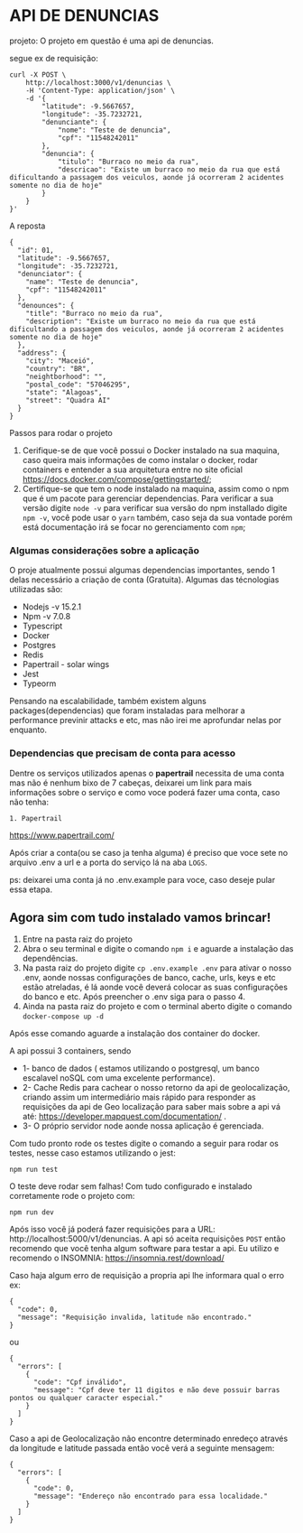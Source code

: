 # API DE DENUNCIAS

projeto: 
    O projeto em questão é uma api de denuncias.

segue ex de requisição:
```
curl -X POST \
    http://localhost:3000/v1/denuncias \
    -H 'Content-Type: application/json' \
    -d '{
        "latitude": -9.5667657,
        "longitude": -35.7232721,
        "denunciante": {
            "nome": "Teste de denuncia",
            "cpf": "11548242011"
        },
        "denuncia": {
            "titulo": "Burraco no meio da rua",
            "descricao": "Existe um burraco no meio da rua que está dificultando a passagem dos veiculos, aonde já ocorreram 2 acidentes somente no dia de hoje"
        }
    }
}'
```
A reposta
```
{
  "id": 01,
  "latitude": -9.5667657,
  "longitude": -35.7232721,
  "denunciator": {
    "name": "Teste de denuncia",
    "cpf": "11548242011"
  },
  "denounces": {
    "title": "Burraco no meio da rua",
    "description": "Existe um burraco no meio da rua que está dificultando a passagem dos veiculos, aonde já ocorreram 2 acidentes somente no dia de hoje"
  },
  "address": {
    "city": "Maceió",
    "country": "BR",
    "neightborhood": "",
    "postal_code": "57046295",
    "state": "Alagoas",
    "street": "Quadra AI"
  }
}
```
Passos para rodar o projeto

1. Cerifique-se de que você possui o Docker instalado na sua maquina, caso queira mais informações de como instalar o docker, rodar containers e entender a sua arquitetura entre no site oficial https://docs.docker.com/compose/gettingstarted/;
2. Certifique-se que tem o node instalado na maquina, assim como o npm que é um pacote para gerenciar dependencias. Para verificar a sua versão digite `node -v` para verificar sua versão do npm installado digite `npm -v`, você pode usar o `yarn` também, caso seja da sua vontade porém está documentação irá se focar no gerenciamento com `npm`;  

### Algumas considerações sobre a aplicação

O proje atualmente possui algumas dependencias importantes, sendo 1 delas necessário a criação de conta (Gratuita). Algumas das técnologias utilizadas são:

- Nodejs -v 15.2.1
- Npm -v 7.0.8
- Typescript
- Docker
- Postgres
- Redis
- Papertrail - solar wings
- Jest
- Typeorm

Pensando na escalabilidade, também existem alguns packages(dependencias) que foram instaladas para melhorar a performance previnir attacks e etc, mas não irei me aprofundar nelas por enquanto.

### Dependencias que precisam de conta para acesso
Dentre os serviços utilizados apenas o <b>papertrail</b> necessita de uma conta mas não é nenhum bixo de 7 cabeças, deixarei um link para mais informações sobre o serviço e como voce poderá fazer uma conta, caso não tenha:

    1. Papertrail
     
https://www.papertrail.com/

Após criar a conta(ou se caso ja tenha alguma) é preciso que voce sete no arquivo .env a url e a porta do serviço lá na aba `LOGS`.

ps: deixarei uma conta já no .env.example para voce, caso deseje pular essa etapa.

## Agora sim com tudo instalado vamos brincar!

1. Entre na pasta raiz do projeto
2. Abra o seu terminal e digite o comando `npm i` e aguarde a instalação das dependências.
3. Na pasta raiz do projeto digite `cp .env.example .env` para ativar o nosso .env, aonde nossas configurações de banco, cache, urls, keys e etc estão atreladas, é lá aonde você deverá colocar as suas configurações do banco e etc. Após preencher o .env siga para o passo 4.
4. Ainda na pasta raiz do projeto e com o terminal aberto digite o comando `docker-compose up -d`

Após esse comando aguarde a instalação dos container do docker.

A api possui 3 containers, sendo 
- 1- banco de dados ( estamos utilizando o postgresql, um banco escalavel noSQL com uma excelente performance).
- 2- Cache Redis para cachear o nosso retorno da api de geolocalização, criando assim um intermediário mais rápido para responder as requisições da api de Geo localização para saber mais sobre a api vá até: https://developer.mapquest.com/documentation/ .
- 3- O próprio servidor node aonde nossa aplicação é gerenciada.

Com tudo pronto rode os testes digite o comando a seguir para rodar os testes, nesse caso estamos utilizando o jest:
```
npm run test
```
O teste deve rodar sem falhas! Com tudo configurado e instalado corretamente rode o projeto com:
```
npm run dev
```
Após isso você já poderá fazer requisições para a URL: http://localhost:5000/v1/denuncias. 
A api só aceita requisições `POST` então recomendo que você tenha algum software para testar a api. Eu utilizo e recomendo o INSOMNIA: https://insomnia.rest/download/

Caso haja algum erro de requisição a propria api lhe informara qual o erro ex:
```
{
  "code": 0,
  "message": "Requisição invalida, latitude não encontrado."
}
```
ou 
```
{
  "errors": [
    {
      "code": "Cpf inválido",
      "message": "Cpf deve ter 11 digitos e não deve possuir barras pontos ou qualquer caracter especial."
    }
  ]
}
```
Caso a api de Geolocalização não encontre determinado enredeço através da longitude e latitude passada então você verá a seguinte mensagem:
```
{
  "errors": [
    {
      "code": 0,
      "message": "Endereço não encontrado para essa localidade."
    }
  ]
}
```